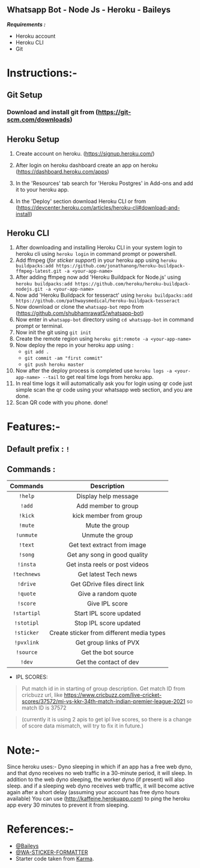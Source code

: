 ## Whatsapp Bot - Node Js - Heroku - Baileys

**_Requirements :_**

- Heroku account
- Heroku CLI
- Git

# Instructions:-

## Git Setup

### Download and install git from (https://git-scm.com/downloads)

## Heroku Setup

1. Create account on heroku. (https://signup.heroku.com/)

2. After login on heroku dashboard create an app on heroku (https://dashboard.heroku.com/apps)

3. In the 'Resources' tab search for 'Heroku Postgres' in Add-ons and add it to your heroku app.

4. In the 'Deploy' section download Heroku CLI or from (https://devcenter.heroku.com/articles/heroku-cli#download-and-install)

## Heroku CLI

1. After downloading and installing Heroku CLI in your system login to heroku cli using `heroku login` in command prompt or powershell.
2. Add ffmpeg (_for sticker support_) in your heroku app using `heroku buildpacks:add https://github.com/jonathanong/heroku-buildpack-ffmpeg-latest.git -a <your-app-name>`
3. After adding ffmpeg now add 'Heroku Buildpack for Node.js' using `heroku buildpacks:add https://github.com/heroku/heroku-buildpack-nodejs.git -a <your-app-name>`
4. Now add 'Heroku Buildpack for tesseract' using `heroku buildpacks:add https://github.com/pathwaysmedical/heroku-buildpack-tesseract`
5. Now download or clone the `whatsapp-bot` repo from (https://github.com/shubhamrawat5/whatsapp-bot)
6. Now enter in `whatsapp-bot` directory using `cd whatsapp-bot` in command prompt or terminal.
7. Now init the git using `git init`
8. Create the remote region using `heroku git:remote -a <your-app-name>`
9. Now deploy the repo in your heroku app using :
   - `git add .`
   - `git commit -am "first commit"`
   - `git push heroku master`
10. Now after the deploy process is completed use `heroku logs -a <your-app-name> --tail` to get real time logs from heroku app.
11. In real time logs it will automatically ask you for login using qr code just simple scan the qr code using your whatsapp web section, and you are done.
12. Scan QR code with you phone. done!

# Features:-

## Default prefix : `!`

## Commands :

|  Commands   |                Description                |
| :---------: | :---------------------------------------: |
|   `!help`   |           Display help message            |
|   `!add`    |            Add member to group            |
|   `!kick`   |          kick member from group           |
|   `!mute`   |              Mute the group               |
|  `!unmute`  |             Unmute the group              |
|   `!text`   |        Get text extract from image        |
|   `!song`   |       Get any song in good quality        |
|  `!insta`   |      Get insta reels or post videos       |
| `!technews` |           Get latest Tech news            |
|  `!drive`   |       Get GDrive files direct link        |
|  `!quote`   |            Give a random quote            |
|  `!score`   |              Give IPL score               |
| `!startipl` |          Start IPL score updated          |
| `!stotipl`  |          Stop IPL score updated           |
| `!sticker`  | Create sticker from different media types |
| `!pvxlink`  |          Get group links of PVX           |
|  `!source`  |            Get the bot source             |
|   `!dev`    |          Get the contact of dev           |

- IPL SCORES:

> Put match id in in starting of group description.
> Get match ID from cricbuzz url, like https://www.cricbuzz.com/live-cricket-scores/37572/mi-vs-kkr-34th-match-indian-premier-league-2021 so match ID is 37572

> (currently it is using 2 apis to get ipl live scores, so there is a change of score data mismatch, will try to fix it in future.)

# Note:-

Since heroku uses:- Dyno sleeping in which if an app has a free web dyno, and that dyno receives no web traffic in a 30-minute period, it will sleep. In addition to the web dyno sleeping, the worker dyno (if present) will also sleep. and if a sleeping web dyno receives web traffic, it will become active again after a short delay (assuming your account has free dyno hours available)
You can use (http://kaffeine.herokuapp.com) to ping the heroku app every 30 minutes to prevent it from sleeping.

# References:-

- [@Baileys](https://github.com/adiwajshing/Baileys)
- [@WA-STICKER-FORMATTER](https://github.com/Alensaito1/wa-sticker-formatter)
- Starter code taken from [Karma](https://github.com/karmaisgreat/simple-whatsapp-bot).
